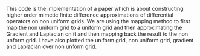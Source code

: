 This code is the implementation of a paper which is about constructing higher order mimetic finite difference approximations of differential operators on non uniform grids. 
We are using the mapping method to first map the non uniform grid to a uniform grid and then approximating the Gradient and Laplacian on it and then mapping back the result to the non unform grid. 
I have also plotted the uniform grid, non uniform grid, gradient and Laplacian over non unform grid. 
